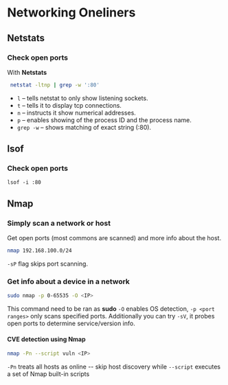 # Networking Oneliners

## Netstats

### Check open ports

With **Netstats**

```sh
 netstat -ltnp | grep -w ':80' 
```

- `l` – tells netstat to only show listening sockets.
- `t` – tells it to display tcp connections.
- `n` – instructs it show numerical addresses.
- `p` – enables showing of the process ID and the process name.
- `grep -w` – shows matching of exact string (:80).

## lsof 

### Check open ports

```shell
lsof -i :80
```

## Nmap

### Simply scan a network or host

Get open ports (most commons are scanned) and more info about the host.

```bash 
nmap 192.168.100.0/24
```

`-sP` flag skips port scanning.

### Get info about a device in a network
```bash
sudo nmap -p 0-65535 -O <IP>
```

This command need to be ran as **sudo** `-O` enables OS detection, `-p <port ranges>` only scans specified ports. Additionally you can try `-sV`, it probes open ports to determine service/version info.

#### CVE detection using Nmap
```bash
nmap -Pn --script vuln <IP>
```

`-Pn` treats all hosts as online -- skip host discovery while `--script`
executes a set of Nmap built-in scripts
